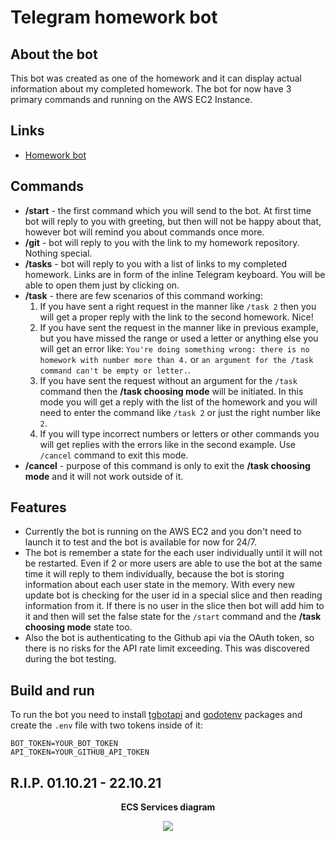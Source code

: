 # Telegram homework bot
## About the bot
This bot was created as one of the homework and it can display actual information about my completed homework. The bot for now have 3 primary commands and running on the AWS EC2 Instance. 
## Links
* [Homework bot](https://t.me/RGHomeworkBot)
## Commands
* <b>/start</b> - the first command which you will send to the bot. At first time bot will reply to you with greeting, but then will not be happy about that, however bot will remind you about commands once more.
* <b>/git</b> - bot will reply to you with the link to my homework repository. Nothing special.
* <b>/tasks</b> - bot will reply to you with a list of links to my completed homework. Links are in form of the inline Telegram keyboard. You will be able to open them just by clicking on.
* <b>/task</b> - there are few scenarios of this command working:
   1. If you have sent a right request in the manner like ```/task 2``` then you will get a proper reply with the link to the second homework. Nice!
   2. If you have sent the request in the manner like in previous example, but you have missed the range or used a letter or anything else you will get an error like: ```You're doing something wrong: there is no homework with number more than 4.``` or ```an argument for the /task command can't be empty or letter.```.
   3. If you have sent the request without an argument for the ```/task``` command then the <b>/task choosing mode</b> will be initiated. In this mode you will get a reply with the list of the homework and you will need to enter the command like ```/task 2``` or just the right number like ```2```.
   4. If you will type incorrect numbers or letters or other commands you will get replies with the errors like in the second example. Use ```/cancel``` command to exit this mode.  
* <b>/cancel</b> - purpose of this command is only to exit the <b>/task choosing mode</b> and it will not work outside of it. 
## Features
* Currently the bot is running on the AWS EC2 and you don't need to launch it to test and the bot is available for now for 24/7. 
* The bot is remember a state for the each user individually until it will not be restarted. Even if 2 or more users are able to use the bot at the same time it will reply to them individually, because the bot is storing information about each user state in the memory. With every new update bot is checking for the user id in a special slice and then reading information from it. If there is no user in the slice then bot will add him to it and then will set the false state for the ```/start``` command and the <b>/task choosing mode</b> state too.
* Also the bot is authenticating to the Github api via the OAuth token, so there is no risks for the API rate limit exceeding. This was discovered during the bot testing.
## Build and run
To run the bot you need to install [tgbotapi](github.com/go-telegram-bot-api/telegram-bot-api) and [godotenv](github.com/joho/godotenv) packages and create the ```.env``` file with two tokens inside of it:
 ```
BOT_TOKEN=YOUR_BOT_TOKEN
API_TOKEN=YOUR_GITHUB_API_TOKEN
```
## R.I.P. 01.10.21 - 22.10.21

<p align=center><b>ECS Services diagram</b></p>
<p align=center>

  <img src="https://user-images.githubusercontent.com/89798605/138754712-dd34d32d-cb8d-46d1-97ce-7ce315d5b09d.png">

 
</p>
